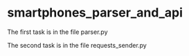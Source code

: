 # smartphones_parser_and_api
The first task is in the file parser.py

The second task is in the file requests_sender.py
